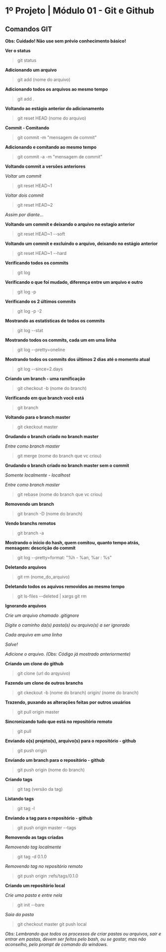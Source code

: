 1º Projeto | Módulo 01 - Git e Github
================================================

Comandos GIT
------------

**Obs: Cuidado! Não use sem prévio conhecimento básico!**

**Ver o status**
>git status

**Adicionando um arquivo**
>git add (nome do arquivo) 

**Adicionando todos os arquivos ao mesmo tempo**
>git add .

**Voltando ao estágio anterior do adicionamento**
>git reset HEAD (nome do arquivo)

**Commit - Comitando**
>git commit -m "mensagem de commit"

**Adicionando e comitando ao mesmo tempo**
>git commit -a -m "mensagem de commit"

**Voltando commit a versões anteriores**

*Voltar um commit*
>git reset HEAD~1

*Voltar dois commit*
>git reset HEAD~2

*Assim por diante...*

**Voltando um commit e deixando o arquivo no estagio anterior**
>git reset HEAD~1 --soft

**Voltando um commit e excluindo o arquivo, deixando no estágio anterior**
>git reset HEAD~1 --hard

**Verificando todos os commits**
>git log

**Verificando o que foi mudado, diferença entre um arquivo e outro**
>git log -p

**Verificando os 2 últimos commits**
>git log -p -2

**Mostrando as estatísticas de todos os commits**
>git log --stat

**Mostrando todos os commits, cada um em uma linha**
>git log --pretty=oneline

**Mostrando todos os commits dos últimos 2 dias até o momento atual**
>git log --since=2.days

**Criando um branch - uma ramificação**
>git checkout -b (nome do branch)

**Verificando em que branch você está**
>git branch

**Voltando para o branch master**
>git ckeckout master

**Grudando o branch criado no branch master**

*Entre como branch master*
>git merge (nome do branch que vc criou)

**Grudando o branch criado no branch master sem o commit**

*Somente localmente - localhost*

*Entre como branch master*
>git rebase (nome do branch que vc criou)

**Removendo um branch**
>git branch -D (nome do branch)

**Vendo branchs remotos**
>git branch -a

**Mostrando o inicio do hash, quem comitou, quanto tempo atrás, mensagem: descrição do commit**
>git log --pretty=format: "%h - %an, %ar : %s"

**Deletando arquivos**
>git rm (nome_do_arquivo)

**Deletando todos os aquivos removidos ao mesmo tempo**
>git ls-files --deleted | xargs git rm

**Ignorando arquivos**

*Crie um arquivo chamado .gitignore*

*Digite o caminho da(s) pasta(s) ou arquivo(s) a ser ignorado*

*Cada arquivo em uma linha*

*Salve!*

*Adicione o arquivo. (Obs: Código já mostrado anteriormente)*

**Criando um clone do github**
>git clone (url do arqyuivo)

**Fazendo um clone de outros branchs**
>git ckeckout -b (nome do branch) origin/ (nome do branch)

**Trazendo, puxando as alterações feitas por outros usuários**
>git pull origin master

**Sincronizando tudo que está no repositório remoto**
>git pull

**Enviando o(s) projeto(s), arquivo(s) para o repositório - github**
>git push origin

**Enviando um branch para o repositório - github**
>git push origin (nome do branch)

**Criando tags**
>git tag (versão da tag) 

**Listando tags**
>git tag -l

**Enviando a tag para o repositório - github**
>git push origin master --tags

**Removendo as tags criadas**

*Removendo tag localmente*
>git tag -d 0.1.0

*Removendo tag no repositório remoto*
>git push origin :refs/tags/0.1.0

**Criando um repositório local**

*Crie uma pasta e entre nela*
>git init --bare

*Saia da pasta*
>git checkout master 
>git push local

*Obs: Lembrando que todos os processos de criar pastas ou arquivos, sair e entrar em pastas, devem ser feitos pelo bash, ou se gostar, mas não aconselho, pelo prompt de comando do windows.*